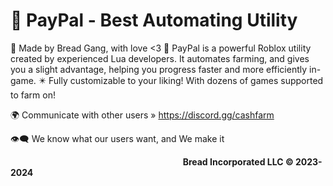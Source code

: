 # 👑 PayPal - Best Automating Utility
💛 Made by Bread Gang, with love <3
🔑 PayPal is a powerful Roblox utility created by experienced Lua developers. It automates farming, and gives you a slight advantage, helping you progress faster and more efficiently in-game.
✴️ Fully customizable to your liking! With dozens of games supported to farm on!

🌍 Communicate with other users
» https://discord.gg/cashfarm

👁️‍🗨️ We know what our users want, and We make it

‎ ‎ ‎ ‎ ‎ ‎ ‎ ‎ ‎ ‎ ‎ ‎ ‎ ‎ ‎ ‎ ‎ ‎ ‎ ‎ ‎ ‎ ‎ ‎ ‎ ‎ ‎ ‎ ‎ ‎ ‎ ‎ ‎ ‎ ‎ ‎ ‎ ‎ ‎ ‎ ‎ ‎ ‎ ‎ ‎ ‎ ‎ ‎ ‎ ‎ ‎ ‎ ‎ ‎ ‎ ‎ ‎ ‎ ‎ ‎ ‎ ‎ ‎ ‎ ‎ ‎ ‎ ‎ ‎ ‎ ‎ ‎ ‎ ‎ ‎ ‎ ‎ ‎ ‎ ‎ ‎**Bread Incorporated LLC © 2023-2024**
